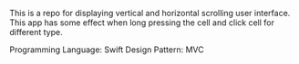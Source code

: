 This is a repo for displaying vertical and horizontal scrolling user interface. This app has some effect when long pressing the cell and click cell for different type.

Programming Language: Swift
Design Pattern: MVC
